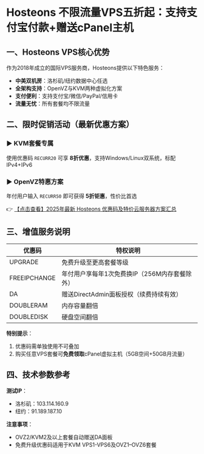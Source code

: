 # Hosteons 不限流量VPS五折起：支持支付宝付款+赠送cPanel主机

## 一、Hosteons VPS核心优势
作为2018年成立的国际VPS服务商，Hosteons提供以下特色服务：
- **中美双机房**：洛杉矶/纽约数据中心任选
- **全架构支持**：OpenVZ与KVM两种虚拟化方案
- **支付便利**：支持支付宝/微信/PayPal/信用卡
- **流量无忧**：所有套餐均不限流量

## 二、限时促销活动（最新优惠方案）
### ▶ KVM套餐专属
使用优惠码 `RECURR20` 可享 **8折优惠**，支持Windows/Linux双系统，标配IPv4+IPv6

### ▶ OpenVZ特惠方案
年付用户输入 `RECURR50` 即可获得 **5折钜惠**，性价比首选

👉 [【点击查看】2025年最新 Hosteons 优惠码及特价云服务器方案汇总](https://bit.ly/hosteons)

## 三、增值服务说明
| 优惠码          | 特权说明                                                                 |
|-----------------|--------------------------------------------------------------------------|
| UPGRADE         | 免费升级至更高套餐等级                                                  |
| FREEIPCHANGE    | 年付用户享每年1次免费换IP（256M内存套餐除外）                           |
| DA              | 赠送DirectAdmin面板授权（续费持续有效）                                 |
| DOUBLERAM       | 内存容量翻倍                                                            |
| DOUBLEDISK      | 硬盘空间翻倍                                                            |

**特别提示**：
1. 优惠码需单独使用不可叠加
2. 购买任意VPS套餐可**免费领取**cPanel虚拟主机（5GB空间+50GB月流量）

## 四、技术参数参考
**测试IP**：
- 洛杉矶：103.114.160.9
- 纽约：91.189.187.10

**注意事项**：
- OVZ2/KVM2及以上套餐自动赠送DA面板
- 免费升级优惠码适用于KVM VPS1-VPS6及OVZ1–OVZ6套餐